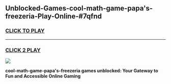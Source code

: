 
## Unblocked-Games-cool-math-game-papa's-freezeria-Play-Online-#7qfnd
<h3>
<a href="https://premium.freeplayer.one?title=cool-math-game-papa's-freezeria&ref=27F">CLICK TO PLAY</a></h3>
<hr>

<h3>
<a href="https://premium.freeplayer.one?title=cool-math-game-papa's-freezeria&ref=27F">CLICK 2 PLAY</a>
  
</h3>

<a href="https://premium.freeplayer.one?title=cool-math-game-papa's-freezeria&ref=27F"><img src="https://clearcache.store/games.png"></a>


**cool-math-game-papa's-freezeria games unblocked: Your Gateway to Fun and Accessible Online Gaming**
